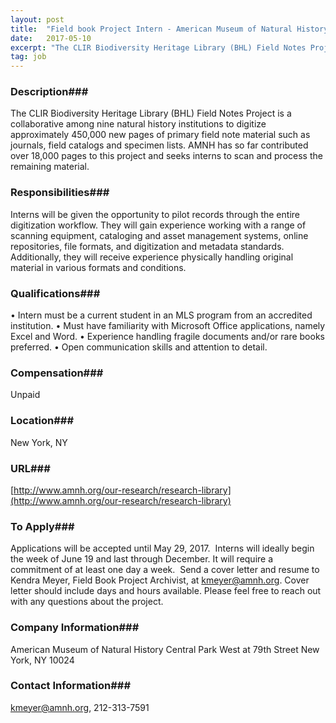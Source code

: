 ```yaml
---
layout: post
title:  "Field book Project Intern - American Museum of Natural History Research Library"
date:   2017-05-10
excerpt: "The CLIR Biodiversity Heritage Library (BHL) Field Notes Project is a collaborative among nine natural history institutions to digitize approximately 450,000 new pages of primary field note material such as journals, field catalogs and specimen lists. AMNH has so far contributed over 18,000 pages to this project and seeks interns..."
tag: job
---
```


### Description###

The CLIR Biodiversity Heritage Library (BHL) Field Notes Project is a collaborative among nine natural history institutions to digitize approximately 450,000 new pages of primary field note material such as journals, field catalogs and specimen lists. AMNH has so far contributed over 18,000 pages to this project and seeks interns to scan and process the remaining material. 


### Responsibilities###

Interns will be given the opportunity to pilot records through the entire digitization workflow. They will gain experience working with a range of scanning equipment, cataloging and asset management systems, online repositories, file formats, and digitization and metadata standards. Additionally, they will receive experience physically handling original material in various formats and conditions.


### Qualifications###

•	Intern must be a current student in an MLS program from an accredited institution.
•	Must have familiarity with Microsoft Office applications, namely Excel and Word.
•	Experience handling fragile documents and/or rare books preferred. 
•	Open communication skills and attention to detail.



### Compensation###

Unpaid


### Location###

New York, NY


### URL###

[http://www.amnh.org/our-research/research-library](http://www.amnh.org/our-research/research-library)

### To Apply###

Applications will be accepted until May 29, 2017.  Interns will ideally begin the week of June 19 and last through December.  It will require a commitment of at least one day a week.  Send a cover letter and resume to Kendra Meyer, Field Book Project Archivist, at kmeyer@amnh.org. Cover letter should include days and hours available. Please feel free to reach out with any questions about the project.


### Company Information###

American Museum of Natural History
Central Park West at 79th Street
New York, NY 10024


### Contact Information###

kmeyer@amnh.org, 212-313-7591

